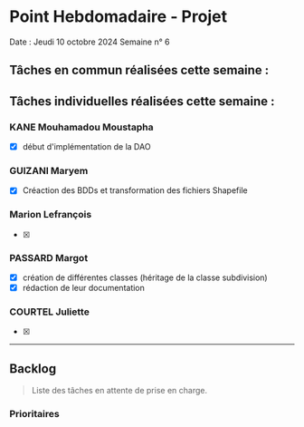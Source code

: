 # Point Hebdomadaire - Projet

Date : Jeudi 10 octobre 2024
Semaine n° 6

## Tâches en commun réalisées cette semaine :

## Tâches individuelles réalisées cette semaine :

### KANE Mouhamadou Moustapha
- [x] début d'implémentation de la DAO

### GUIZANI Maryem
- [x] Créaction des BDDs et transformation des fichiers Shapefile

### Marion Lefrançois
- [x]

### PASSARD Margot
- [x] création de différentes classes (héritage de la classe subdivision)
- [x] rédaction de leur documentation

### COURTEL Juliette
- [x]



---

## Backlog

> Liste des tâches en attente de prise en charge.

### Prioritaires
